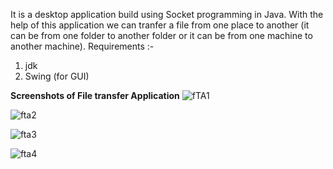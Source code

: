 It is a desktop application build using Socket programming in Java. With the help of this application we can tranfer a file from one place to another (it can be from one folder to another folder or it can be from one machine to another machine).
Requirements :-
1. jdk
2. Swing (for GUI)

<b>Screenshots of File transfer Application</b>
![fTA1](https://user-images.githubusercontent.com/70911657/123655721-de158b00-d84c-11eb-90a6-614b4d636844.PNG)

![fta2](https://user-images.githubusercontent.com/70911657/123656830-e3270a00-d84d-11eb-8817-d0535bc93f14.PNG)

![fta3](https://user-images.githubusercontent.com/70911657/123659454-53cf2600-d850-11eb-9f61-d726042d4129.PNG)

![fta4](https://user-images.githubusercontent.com/70911657/123659611-824d0100-d850-11eb-93ac-430076113f8a.PNG)



